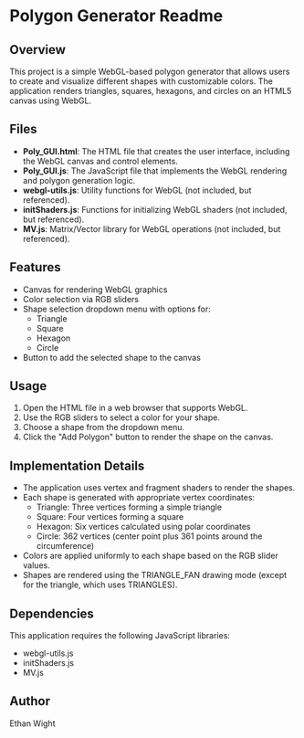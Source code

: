 # Polygon Generator Readme

## Overview
This project is a simple WebGL-based polygon generator that allows users to create and visualize different shapes with customizable colors. The application renders triangles, squares, hexagons, and circles on an HTML5 canvas using WebGL.

## Files
- **Poly_GUI.html**: The HTML file that creates the user interface, including the WebGL canvas and control elements.
- **Poly_GUI.js**: The JavaScript file that implements the WebGL rendering and polygon generation logic.
- **webgl-utils.js**: Utility functions for WebGL (not included, but referenced).
- **initShaders.js**: Functions for initializing WebGL shaders (not included, but referenced).
- **MV.js**: Matrix/Vector library for WebGL operations (not included, but referenced).

## Features
- Canvas for rendering WebGL graphics
- Color selection via RGB sliders
- Shape selection dropdown menu with options for:
  - Triangle
  - Square
  - Hexagon
  - Circle
- Button to add the selected shape to the canvas

## Usage
1. Open the HTML file in a web browser that supports WebGL.
2. Use the RGB sliders to select a color for your shape.
3. Choose a shape from the dropdown menu.
4. Click the "Add Polygon" button to render the shape on the canvas.

## Implementation Details
- The application uses vertex and fragment shaders to render the shapes.
- Each shape is generated with appropriate vertex coordinates:
  - Triangle: Three vertices forming a simple triangle
  - Square: Four vertices forming a square
  - Hexagon: Six vertices calculated using polar coordinates
  - Circle: 362 vertices (center point plus 361 points around the circumference)
- Colors are applied uniformly to each shape based on the RGB slider values.
- Shapes are rendered using the TRIANGLE_FAN drawing mode (except for the triangle, which uses TRIANGLES).

## Dependencies
This application requires the following JavaScript libraries:
- webgl-utils.js
- initShaders.js
- MV.js

## Author
Ethan Wight  
